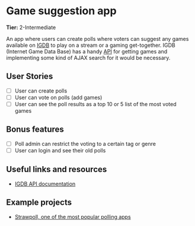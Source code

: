 # Game suggestion app

**Tier:** 2-Intermediate

An app where users can create polls where voters can suggest any games available on [IGDB](https://www.igdb.com/) to play on a stream or a gaming get-together. IGDB (Internet Game Data Base) has a handy [API](https://www.igdb.com/api) for getting games and implementing some kind of AJAX search for it would be necessary.

## User Stories

-   [ ] User can create polls
-   [ ] User can vote on polls (add games)
-   [ ] User can see the poll results as a top 10 or 5 list of the most voted games

## Bonus features

-   [ ] Poll admin can restrict the voting to a certain tag or genre
-   [ ] User can login and see their old polls

## Useful links and resources

-   [IGDB API documentation](https://api-docs.igdb.com/)

## Example projects

-   [Strawpoll, one of the most popular polling apps](https://www.strawpoll.me/)